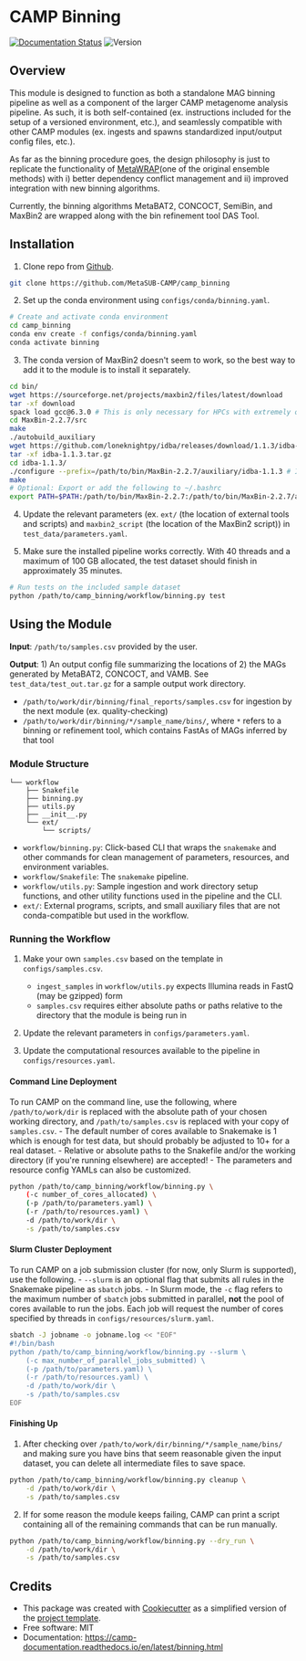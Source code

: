 # CAMP Binning


[![Documentation Status](https://img.shields.io/readthedocs/camp_binning)](https://camp-documentation.readthedocs.io/en/latest/binning.html) ![Version](https://img.shields.io/badge/version-0.9.1-brightgreen)

## Overview

This module is designed to function as both a standalone MAG binning pipeline as well as a component of the larger CAMP metagenome analysis pipeline. As such, it is both self-contained (ex. instructions included for the setup of a versioned environment, etc.), and seamlessly compatible with other CAMP modules (ex. ingests and spawns standardized input/output config files, etc.). 

As far as the binning procedure goes, the design philosophy is just to replicate the functionality of [MetaWRAP](https://github.com/bxlab/metaWRAP)(one of the original ensemble methods) with i) better dependency conflict management and ii) improved integration with new binning algorithms. 

Currently, the binning algorithms MetaBAT2, CONCOCT, SemiBin, and MaxBin2 are wrapped along with the bin refinement tool DAS Tool.

## Installation

1. Clone repo from [Github](<https://github.com/MetaSUB-CAMP/camp_binning>).
```Bash
git clone https://github.com/MetaSUB-CAMP/camp_binning
```

2. Set up the conda environment using `configs/conda/binning.yaml`. 
```Bash
# Create and activate conda environment 
cd camp_binning
conda env create -f configs/conda/binning.yaml
conda activate binning
```

3. The conda version of MaxBin2 doesn't seem to work, so the best way to add it to the module is to install it separately. 
```Bash    
cd bin/
wget https://sourceforge.net/projects/maxbin2/files/latest/download
tar -xf download
spack load gcc@6.3.0 # This is only necessary for HPCs with extremely old gcc's 
cd MaxBin-2.2.7/src
make
./autobuild_auxiliary
wget https://github.com/loneknightpy/idba/releases/download/1.1.3/idba-1.1.3.tar.gz
tar -xf idba-1.1.3.tar.gz
cd idba-1.1.3/
./configure --prefix=/path/to/bin/MaxBin-2.2.7/auxiliary/idba-1.1.3 # IDBA-UD was not included in the auxiliary build
make
# Optional: Export or add the following to ~/.bashrc
export PATH=$PATH:/path/to/bin/MaxBin-2.2.7:/path/to/bin/MaxBin-2.2.7/auxiliary/FragGeneScan_1.30:/path/to/bin/MaxBin-2.2.7/auxiliary/hmmer-3.1b1/src:/path/to/bin/MaxBin-2.2.7/auxiliary/bowtie2-2.2.3:/path/to/bin/MaxBin-2.2.7/auxiliary/idba-1.1.3/bin
```

4. Update the relevant parameters (ex. `ext/` (the location of external tools and scripts) and `maxbin2_script` (the location of the MaxBin2 script)) in `test_data/parameters.yaml`.

5. Make sure the installed pipeline works correctly. With 40 threads and a maximum of 100 GB allocated, the test dataset should finish in approximately 35 minutes.
```Bash
# Run tests on the included sample dataset
python /path/to/camp_binning/workflow/binning.py test
```

## Using the Module

**Input**: `/path/to/samples.csv` provided by the user.

**Output**: 1) An output config file summarizing the locations of 2) the MAGs generated by MetaBAT2, CONCOCT, and VAMB. See `test_data/test_out.tar.gz` for a sample output work directory.

- `/path/to/work/dir/binning/final_reports/samples.csv` for ingestion by the next module (ex. quality-checking)
- `/path/to/work/dir/binning/*/sample_name/bins/`, where `*` refers to a binning or refinement tool, which contains FastAs of MAGs inferred by that tool

### Module Structure
```
└── workflow
    ├── Snakefile
    ├── binning.py
    ├── utils.py
    ├── __init__.py
    └── ext/
        └── scripts/
```
- `workflow/binning.py`: Click-based CLI that wraps the `snakemake` and other commands for clean management of parameters, resources, and environment variables.
- `workflow/Snakefile`: The `snakemake` pipeline. 
- `workflow/utils.py`: Sample ingestion and work directory setup functions, and other utility functions used in the pipeline and the CLI.
- `ext/`: External programs, scripts, and small auxiliary files that are not conda-compatible but used in the workflow.

### Running the Workflow

1. Make your own `samples.csv` based on the template in `configs/samples.csv`.
    - `ingest_samples` in `workflow/utils.py` expects Illumina reads in FastQ (may be gzipped) form 
    - `samples.csv` requires either absolute paths or paths relative to the directory that the module is being run in

2. Update the relevant parameters in `configs/parameters.yaml`.

3. Update the computational resources available to the pipeline in `configs/resources.yaml`. 

#### Command Line Deployment

To run CAMP on the command line, use the following, where `/path/to/work/dir` is replaced with the absolute path of your chosen working directory, and `/path/to/samples.csv` is replaced with your copy of `samples.csv`. 
    - The default number of cores available to Snakemake is 1 which is enough for test data, but should probably be adjusted to 10+ for a real dataset.
    - Relative or absolute paths to the Snakefile and/or the working directory (if you're running elsewhere) are accepted!
    - The parameters and resource config YAMLs can also be customized.
```Bash
python /path/to/camp_binning/workflow/binning.py \
    (-c number_of_cores_allocated) \
    (-p /path/to/parameters.yaml) \
    (-r /path/to/resources.yaml) \
    -d /path/to/work/dir \
    -s /path/to/samples.csv
```

#### Slurm Cluster Deployment

To run CAMP on a job submission cluster (for now, only Slurm is supported), use the following.
    - `--slurm` is an optional flag that submits all rules in the Snakemake pipeline as `sbatch` jobs. 
    - In Slurm mode, the `-c` flag refers to the maximum number of `sbatch` jobs submitted in parallel, **not** the pool of cores available to run the jobs. Each job will request the number of cores specified by threads in `configs/resources/slurm.yaml`.
```Bash
sbatch -J jobname -o jobname.log << "EOF"
#!/bin/bash
python /path/to/camp_binning/workflow/binning.py --slurm \
    (-c max_number_of_parallel_jobs_submitted) \
    (-p /path/to/parameters.yaml) \
    (-r /path/to/resources.yaml) \
    -d /path/to/work/dir \
    -s /path/to/samples.csv
EOF
```

#### Finishing Up

1. After checking over `/path/to/work/dir/binning/*/sample_name/bins/` and making sure you have bins that seem reasonable given the input dataset, you can delete all intermediate files to save space. 
```Bash
python /path/to/camp_binning/workflow/binning.py cleanup \
    -d /path/to/work/dir \
    -s /path/to/samples.csv
```

2. If for some reason the module keeps failing, CAMP can print a script containing all of the remaining commands that can be run manually. 
```Bash
python /path/to/camp_binning/workflow/binning.py --dry_run \
    -d /path/to/work/dir \
    -s /path/to/samples.csv
```

## Credits

- This package was created with [Cookiecutter](https://github.com/cookiecutter/cookiecutter>) as a simplified version of the [project template](https://github.com/audreyr/cookiecutter-pypackage>).
- Free software: MIT
- Documentation: https://camp-documentation.readthedocs.io/en/latest/binning.html


